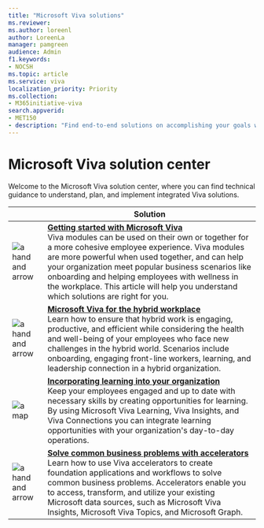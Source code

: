 ```yaml
---
title: "Microsoft Viva solutions"
ms.reviewer: 
ms.author: loreenl
author: LoreenLa
manager: pamgreen
audience: Admin
f1.keywords:
- NOCSH
ms.topic: article
ms.service: viva
localization_priority: Priority
ms.collection:  
- M365initiative-viva
search.appverid:
- MET150
- description: "Find end-to-end solutions on accomplishing your goals with  Microsoft Viva, the employee experience platform."
---
```


# Microsoft Viva solution center

Welcome to the Microsoft Viva solution center, where you can find technical guidance to understand, plan, and implement integrated Viva solutions.

| &nbsp;          | Solution   |
| ------------- | ------------- |
| ![a hand and arrow](https://docs.microsoft.com/office/media/icons/get-started-blue.png)  | **[Getting started with Microsoft Viva](/viva/solutions/getting-started-with-microsoft-viva)** <br>Viva modules can be used on their own or together for a more cohesive employee experience. Viva modules are more powerful when used together, and can help your organization meet popular business scenarios like onboarding and helping employees with wellness in the workplace. This article will help you understand which solutions are right for you.   |
| ![a hand and arrow](https://docs.microsoft.com/office/media/icons/meeting.png)  | **[Microsoft Viva for the hybrid workplace](/viva/solutions/viva-for-the-hybrid-workplace)** <br>Learn how to ensure that hybrid work is engaging, productive, and efficient while considering the health and well-being of your employees who face new challenges in the hybrid world. Scenarios include onboarding, engaging front-line workers, learning, and leadership connection in a hybrid organization. |
| ![a map](https://docs.microsoft.com/office/media/icons/walkthrough-map-blue.png)  | **[Incorporating learning into your organization](/viva/solutions/incorporate-learning)** <br>Keep your employees engaged and up to date with necessary skills by creating opportunities for learning. By using Microsoft Viva Learning, Viva Insights, and Viva Connections you can integrate learning opportunities with your organization's day-to-day operations. |
| ![a hand and arrow](https://docs.microsoft.com/office/media/icons/blocks-blue.png)  | **[Solve common business problems with accelerators](/viva/solutions/index)** <br>Learn  how to use Viva accelerators to create foundation applications and workflows to solve common business problems. Accelerators enable you to access, transform, and utilize your existing Microsoft data sources, such as Microsoft Viva Insights, Microsoft Viva Topics, and Microsoft Graph.  |


